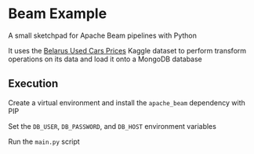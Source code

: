 # Beam Example

A small sketchpad for Apache Beam pipelines with Python

It uses the [Belarus Used Cars Prices](https://www.kaggle.com/datasets/slavapasedko/belarus-used-cars-prices) Kaggle dataset to perform transform operations on its data and load it onto a MongoDB database

## Execution

Create a virtual environment and install the `apache_beam` dependency with PIP

Set the `DB_USER`, `DB_PASSWORD`, and `DB_HOST` environment variables

Run the `main.py` script